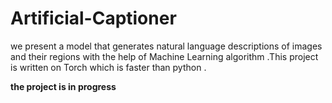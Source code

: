 # Artificial-Captioner

 we present a model that generates natural language descriptions of images and their regions with the help of Machine Learning algorithm .This project is written on Torch which is faster than python .
 
**the project is in progress**



